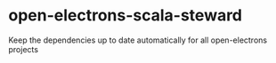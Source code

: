 # open-electrons-scala-steward
Keep the dependencies up to date automatically for all open-electrons projects
